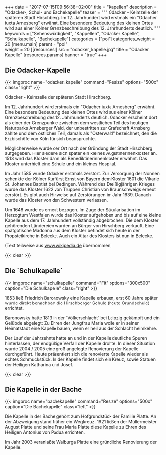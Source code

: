 +++
date = "2017-07-15T09:56:38+02:00"
title = "Kapellen"
description = "Odacker-, Schul- und Bachekapelle"
teaser = """
Odacker - Keimzelle der späteren Stadt Hirschberg. Im 12. Jahrhundert wird erstmals ein "Odacher iuxta Arnesberg" erwähnt. Eine besondere Bedeutung des kleinen Ortes wird aus einer Kölner Grenzbeschreibung des 12. Jahrhunderts deutlich.
"""
keywords = ["Sehenswürdigkeit", "Kappellen", "Odacker Kapelle", "Schulkapelle", "Bachekapelle"]
categories = ["poi"]
categories_weight = 20
[menu.main]
    parent = "poi"    
weight = 20
[[resources]]
    src = "odacker_kapelle.jpg"
    title = "Odacker Kapelle"
[resources.params]
    banner = "true"
+++

## Die Odacker-Kapelle

{{< imgproc name="odacker_kapelle" command="Resize" options="500x" class="right" >}}

Odacker - Keimzelle der späteren Stadt Hirschberg.

Im 12. Jahrhundert wird erstmals ein "Odacher iuxta Arnesberg" erwähnt. Eine besondere Bedeutung des kleinen Ortes wird aus einer Kölner Grenzbeschreibung des 12. Jahrhunderts deutlich. Odacker erscheint dort als einer der Grenzpunkte zwischen dem westlichen Teil des heutigen Naturparks Arnsberger Wald, der unbestritten zur Grafschaft Arnsberg zählte und dem östlichen Teil, damals als "Osterwald" bezeichnet, den die Erzbischöfe von Köln für sich beanspruchte.

Möglicherweise wurde der Ort nach der Gründung der Stadt Hirschberg aufgegeben. Hier siedelte sich später ein kleines Augistinerinenkloster an. 1513 wird das Kloster dann als Benediktinerinnenkloster erwähnt. Das Kloster unterhielt eine Schule und ein kleines Hospital.

Im Jahr 1585 wurde Odacker erstmals zerstört. Zur Versorgung der Nonnen schenkte der Kölner Kurfürst Ernst von Bayern dem Kloster 1601 die Vikarie St. Johannes Baptist bei Oedingen. Während des Dreißigjährigen Krieges wurde das Kloster 1622 von Truppen Christian von Braunschweigs erneut zerstört. Es gibt auch Hinweise auf Zerstörungen im Jahr 1639. Danach wurde das Kloster von den Schwestern verlassen.

Um 1648 wurde es erneut bezogen. Im Zuge der Säkularisation im Herzogtum Westfalen wurde das Kloster aufgehoben und bis auf eine kleine Kapelle aus dem 17. Jahrhundert vollständig abgebrochen. Die dem Kloster gehörenden Ländereien wurden an Bürger von Hirschberg verkauft. Eine spätgotische Madonna aus dem Kloster befindet sich heute in der Propsteikirche in Belecke. Auch ein Altar des Klosters ist nun in Belecke.

(Text teilweise aus www.wikipedia.de übernommen)

{{< clear >}}

## Die ´Schulkapelle´

{{< imgproc name="schulkapelle" command="Fit" options="300x500" caption="Die Schulkapelle" class="right" >}}

1853 ließ Friedrich Baronowsky eine Kapelle erbauen, erst 60 Jahre später wurde direkt benachbart die Hirschberger Schule (heute Grundschule) errichtet.

Baronowsky hatte 1813 in der ´Völkerschlacht´ bei Leipzig gekämpft und ein Gelübde abgelegt: Zu Ehren der Jungfrau Maria wolle er in seiner Heimatstadt eine Kapelle bauen, wenn er heil aus der Schlacht heimkehre.

Der Lauf der Jahrzehnte hatte an und in der Kapelle deutliche Spuren hinterlassen, der endgültige Verfall der Kapelle drohte. In dieser Situation wurde 2004 / 2005 eine groß angelegte Renovierung der Kapelle durchgeführt. 
Heute präsentiert sich die renovierte Kapelle wieder als echtes Schmuckstück. In der Kapelle findet sich ein Kreuz, sowie Statuen der Heiligen Katharina und Josef.

{{< clear >}}

## Die Kapelle in der Bache

{{< imgproc name="bachekapelle" command="Resize" options="500x" caption="Die Bachekapelle" class="left" >}}

Die Kapelle in der Bache gehört zum Hofgrundstück der Familie Platte. An der Abzweigung stand früher ein Wegkreuz. 1921 ließen der Müllermeister August Platte und seine Frau Maria Platte diese Kapelle zu Ehren des Heiligen Antonius von Padua errichten.

Im Jahr 2003 veranlaßte Walburga Platte eine gründliche Renovierung der Kapelle.